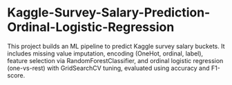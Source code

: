 # Kaggle-Survey-Salary-Prediction-Ordinal-Logistic-Regression
This project builds an ML pipeline to predict Kaggle survey salary buckets. It includes missing value imputation, encoding (OneHot, ordinal, label), feature selection via RandomForestClassifier, and ordinal logistic regression (one-vs-rest) with GridSearchCV tuning, evaluated using accuracy and F1-score.
